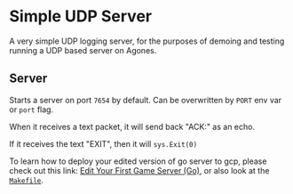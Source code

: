 # Simple UDP Server

A very simple UDP logging server, for the purposes of demoing and testing
running a UDP based server on Agones.

## Server
Starts a server on port `7654` by default. Can be overwritten by `PORT` env var or `port` flag.

When it receives a text packet, it will send back "ACK:<text content>" as an echo. 

If it receives the text "EXIT", then it will `sys.Exit(0)`

To learn how to deploy your edited version of go server to gcp, please check out this link: [Edit Your First Game Server (Go)](https://agones.dev/site/docs/getting-started/edit-first-gameserver-go/),
or also look at the [`Makefile`](./Makefile).

